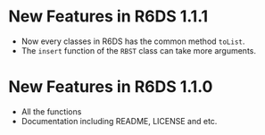 <!-- README.md is generated from README.Rmd. Please edit that file -->

New Features in R6DS 1.1.1
==========================

-   Now every classes in R6DS has the common method `toList`.
-   The `insert` function of the `RBST` class can take more arguments.

New Features in R6DS 1.1.0
==========================

-   All the functions
-   Documentation including README, LICENSE and etc.
